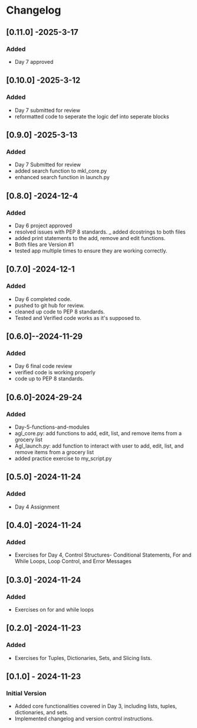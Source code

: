 # Changelog


## [0.11.0] -2025-3-17
### Added
- Day 7 approved

## [0.10.0] -2025-3-12
### Added
- Day 7 submitted for review
- reformatted code to seperate the logic def into seperate blocks

## [0.9.0] -2025-3-13
### Added
- Day 7 Submitted for review
- added search function to mkl_core.py 
- enhanced search function in launch.py

## [0.8.0] -2024-12-4
### Added
- Day 6 project approved
- resolved issues with PEP 8 standards.
_ added dcostrings to both files
- added print statements to the add, remove and edit functions.
- Both files are Version #1
- tested app multiple times to ensure they are working correctly.

## [0.7.0] -2024-12-1
### Added
- Day 6 completed code.
- pushed to git hub for review.
- cleaned up code to PEP 8 standards.
- Tested and Verified code works as it's supposed to.

## [0.6.0]--2024-11-29
### Added
- Day 6 final code review
- verified code is working properly
- code up to PEP 8 standards.

## [0.6.0]-2024-29-24
### Added
- Day-5-functions-and-modules
- agl_core.py: add functions to add, edit, list, and remove items from a grocery list
- Agl_launch.py:  add function to interact with user to add, edit, list, and remove items from a grocery list
- added practice exercise to my_script.py

## [0.5.0] -2024-11-24
### Added 
- Day 4 Assignment

## [0.4.0] -2024-11-24
### Added
- Exercises for Day 4, Control Structures- Conditional Statements, For and While Loops,
 Loop Control, and Error Messages

## [0.3.0] -2024-11-24
### Added
- Exercises on for and while loops

## [0.2.0] -2024-11-23
### Added
- Exercises for Tuples, Dictionaries, Sets, and Slicing lists.

## [0.1.0] - 2024-11-23
### Initial Version
- Added core functionalities covered in Day 3, including lists, tuples, dictionaries, and sets.
- Implemented changelog and version control instructions.












